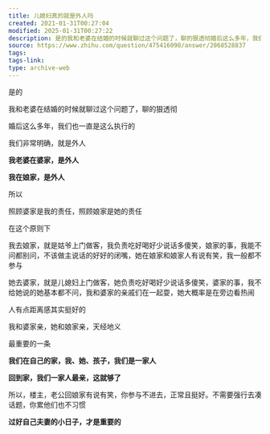 ```yaml
---
title: 儿媳妇真的就是外人吗
created: 2021-01-31T00:27:04
modified: 2025-01-31T00:27:22
description: 是的我和老婆在结婚的时候就聊过这个问题了，聊的狠透彻婚后这么多年，我们也一直是这么执行的我们非常明…
source: https://www.zhihu.com/question/475416090/answer/2068528837
tags: 
tags-link: 
type: archive-web
---
```


是的

我和老婆在结婚的时候就聊过这个问题了，聊的狠透彻

婚后这么多年，我们也一直是这么执行的

我们非常明确，就是外人

**我老婆在婆家，是外人**

**我在娘家，是外人**

所以

照顾婆家是我的责任，照顾娘家是她的责任

在这个原则下

我去娘家，就是姑爷上门做客，我负责吃好喝好少说话多傻笑，娘家的事，我能不问都别问，不该做主说话的好好的闭嘴，她在娘家和娘家人有说有笑，我一般都不参与

她去婆家，就是儿媳妇上门做客，她负责吃好喝好少说话多傻笑，婆家的事，我不给她说的她基本都不问，我和婆家的亲戚们在一起耍，她大概率是在旁边看热闹

人有点距离感其实挺好的

我和婆家亲，她和娘家亲，天经地义

最重要的一条

**我们在自己的家，我、她、孩子，我们是一家人**

**回到家，我们一家人最亲，这就够了**

所以，楼主，老公回娘家有说有笑，你参与不进去，正常且挺好。不需要强行去凑话题，你累他们也不习惯

**过好自己夫妻的小日子，才是重要的**
